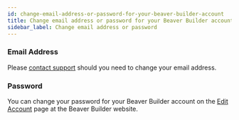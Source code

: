 ```yaml
---
id: change-email-address-or-password-for-your-beaver-builder-account
title: Change email address or password for your Beaver Builder account
sidebar_label: Change email address or password
---
```


### Email Address

Please [contact support](https://www.wpbeaverbuilder.com/beaver-builder-support/) should you need to change your email address.

### Password

You can change your password for your Beaver Builder account on the [Edit Account](https://www.wpbeaverbuilder.com/my-account/edit-account/) page at the Beaver Builder website.
